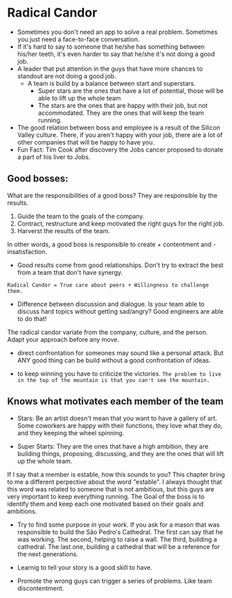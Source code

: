 # Radical Candor

- Sometimes you don't need an app to solve a real problem. Sometimes you just need a face-to-face conversation.
- If it's hard to say to someone that he/she has something between his/her teeth, it's even harder to say that he/she it's not doing a good job.
- A leader that put attention in the guys that have more chances to standout are not doing a good job.
    - A team is build by a balance between start and superstars.
        - Super stars are the ones that have a lot of potential, those will be able to lift up the whole team
        - The stars are the ones that are happy with their job, but not accommodated. They are the ones that will keep the team running.
- The good relation between boss and employee is a result of the Silicon Valley culture. There, if you aren't happy with your job, there are a lot of other companies that will be happy to have you.
- Fun Fact: Tim Cook after discovery the Jobs cancer proposed to donate a part of his liver to Jobs.

## Good bosses:

What are the responsibilities of a good boss? They are responsible by the results.

1) Guide the team to the goals of the company.
2) Contract, restructure and keep motivated the right guys for the right job.
3) Harverst the results of the team.

In other words, a good boss is responsible to create + contentment and - insatisfaction.

- Good results come from good relationships. Don't try to extract the best from a team that don't have synergy.
```
Radical Candor = True care about peers + Willingness to challenge them.
```

- Difference between discussion and dialogue. Is your team able to discuss hard topics without getting sad/angry? Good engineers are able to do that!

The radical candor variate from the company, culture, and the person. Adapt your approach before any move.

- direct confrontation for someones may sound like a personal attack. But ANY good thing can be build without a good confrontation of ideas.

- to keep winning you have to criticize the victories. `The problem to live in the top of the mountain is that you can't see the mountain.`


## Knows what motivates each member of the team

- Stars: Be an artist doesn't mean that you want to have a gallery of art. Some coworkers are happy with their functions, they love what they do, and they keeping the wheel spinning.

- Super Starts: They are the ones that have a high ambition, they are building things, proposing, discussing, and they are the ones that will lift up the whole team.

If I say that a member is estable, how this sounds to you? This chapter bring to me a different perpective about the word "estable". I always thought that this word was related to someone that is not ambitious, but this guys are very important to keep everything running. The Goal of the boss is to identify them and keep each one motivated based on their goals and ambitions.

- Try to find some purpose in your work. If you ask for a mason that was responsible to build the São Pedro's Cathedral. The first can say that he was working. The second, helping to raise a wall. The third, building a cathedral. The last one, building a cathedral that will be a reference for the next generations.

- Learnig to tell your story is a good skill to have.

- Promote the wrong guys can trigger a series of problems. Like team discontentment.
